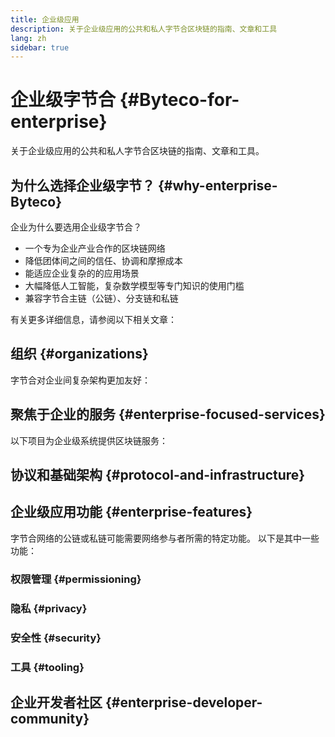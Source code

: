 ```yaml
---
title: 企业级应用
description: 关于企业级应用的公共和私人字节合区块链的指南、文章和工具
lang: zh
sidebar: true
---
```


# 企业级字节合 {#Byteco-for-enterprise}

<div class="featured">关于企业级应用的公共和私人字节合区块链的指南、文章和工具。</div>

## 为什么选择企业级字节？ {#why-enterprise-Byteco}

企业为什么要选用企业级字节合？

- 一个专为企业产业合作的区块链网络
- 降低团体间之间的信任、协调和摩擦成本
- 能适应企业复杂的的应用场景
- 大幅降低人工智能，复杂数学模型等专门知识的使用门槛
- 兼容字节合主链（公链）、分支链和私链

有关更多详细信息，请参阅以下相关文章：



## 组织 {#organizations}

字节合对企业间复杂架构更加友好：


## 聚焦于企业的服务 {#enterprise-focused-services}

以下项目为企业级系统提供区块链服务：



## 协议和基础架构 {#protocol-and-infrastructure}


## 企业级应用功能 {#enterprise-features}

字节合网络的公链或私链可能需要网络参与者所需的特定功能。 以下是其中一些功能：

### 权限管理 {#permissioning}


### 隐私 {#privacy}



### 安全性 {#security}



### 工具 {#tooling}


## 企业开发者社区 {#enterprise-developer-community}


